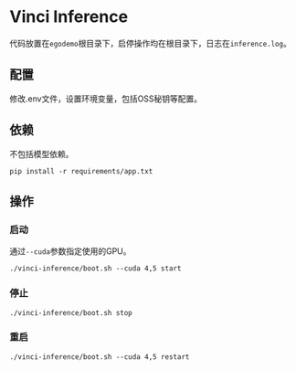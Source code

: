 # Vinci Inference

代码放置在`egodemo`根目录下，启停操作均在根目录下，日志在`inference.log`。

## 配置

修改.env文件，设置环境变量，包括OSS秘钥等配置。

## 依赖

不包括模型依赖。

```
pip install -r requirements/app.txt
```

## 操作

### 启动

通过`--cuda`参数指定使用的GPU。

```
./vinci-inference/boot.sh --cuda 4,5 start
```

### 停止

```
./vinci-inference/boot.sh stop
```

### 重启

```
./vinci-inference/boot.sh --cuda 4,5 restart
```

